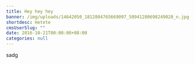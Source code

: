 ```yaml
---
title: Hey hey hey
banner: /img/uploads/14642050_1812804765669097_50941280698249028_n.jpg
shortdesc: Hetete
cmsUserSlug: ""
date: 2016-10-21T00:00:00+08:00
categories: null
---
```


sadg
